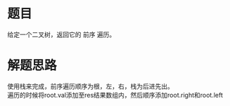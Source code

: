 # 题目
给定一个二叉树，返回它的 前序 遍历。
# 解题思路
使用栈来完成，前序遍历顺序为根，左，右，栈为后进先出。  
遍历的时候将root.val添加至res结果数组内，然后顺序添加root.right和root.left